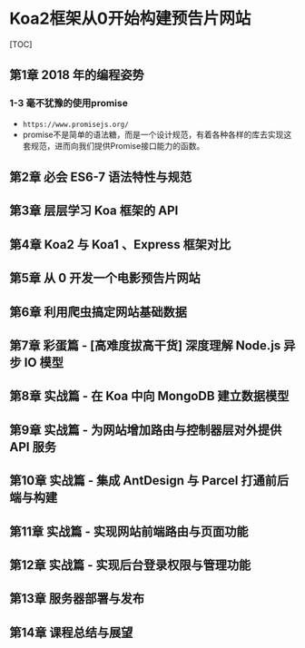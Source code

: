 # Koa2框架从0开始构建预告片网站

[TOC]

## 第1章 2018 年的编程姿势

### 1-3 毫不犹豫的使用promise

* `https://www.promisejs.org/`
* promise不是简单的语法糖，而是一个设计规范，有着各种各样的库去实现这套规范，进而向我们提供Promise接口能力的函数。


## 第2章 必会 ES6-7 语法特性与规范



## 第3章 层层学习 Koa 框架的 API



## 第4章 Koa2 与 Koa1 、Express 框架对比



## 第5章 从 0 开发一个电影预告片网站



## 第6章 利用爬虫搞定网站基础数据



## 第7章 彩蛋篇 - [高难度拔高干货] 深度理解 Node.js 异步 IO 模型



## 第8章 实战篇 - 在 Koa 中向 MongoDB 建立数据模型



## 第9章 实战篇 - 为网站增加路由与控制器层对外提供 API 服务



## 第10章 实战篇 - 集成 AntDesign 与 Parcel 打通前后端与构建



## 第11章 实战篇 - 实现网站前端路由与页面功能



## 第12章 实战篇 - 实现后台登录权限与管理功能



## 第13章 服务器部署与发布



## 第14章 课程总结与展望


